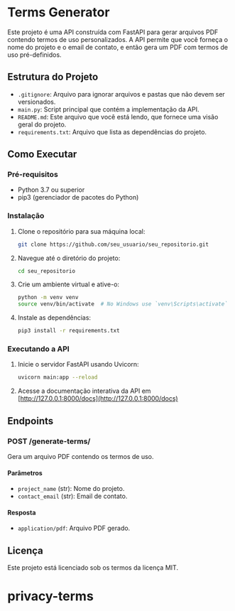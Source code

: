 
# Terms Generator

Este projeto é uma API construída com FastAPI para gerar arquivos PDF contendo termos de uso personalizados. A API permite que você forneça o nome do projeto e o email de contato, e então gera um PDF com termos de uso pré-definidos.

## Estrutura do Projeto

- `.gitignore`: Arquivo para ignorar arquivos e pastas que não devem ser versionados.
- `main.py`: Script principal que contém a implementação da API.
- `README.md`: Este arquivo que você está lendo, que fornece uma visão geral do projeto.
- `requirements.txt`: Arquivo que lista as dependências do projeto.

## Como Executar

### Pré-requisitos

- Python 3.7 ou superior
- pip3 (gerenciador de pacotes do Python)

### Instalação

1. Clone o repositório para sua máquina local:

   ```bash
   git clone https://github.com/seu_usuario/seu_repositorio.git
   ```

2. Navegue até o diretório do projeto:

   ```bash
   cd seu_repositorio
   ```

3. Crie um ambiente virtual e ative-o:

   ```bash
   python -m venv venv
   source venv/bin/activate  # No Windows use `venv\Scripts\activate`
   ```

4. Instale as dependências:

   ```bash
   pip3 install -r requirements.txt
   ```

### Executando a API

1. Inicie o servidor FastAPI usando Uvicorn:

   ```bash
   uvicorn main:app --reload
   ```

2. Acesse a documentação interativa da API em [http://127.0.0.1:8000/docs](http://127.0.0.1:8000/docs)

## Endpoints

### POST /generate-terms/

Gera um arquivo PDF contendo os termos de uso.

#### Parâmetros

- `project_name` (str): Nome do projeto.
- `contact_email` (str): Email de contato.

#### Resposta

- `application/pdf`: Arquivo PDF gerado.

## Licença

Este projeto está licenciado sob os termos da licença MIT.
# privacy-terms
